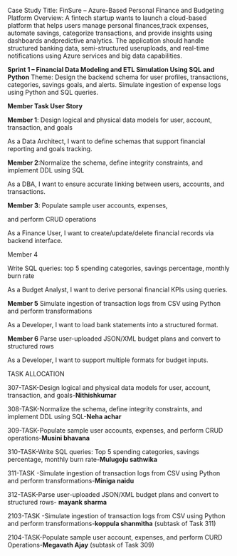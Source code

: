 Case Study Title: FinSure – Azure-Based Personal Finance and Budgeting Platform
Overview:
A fintech startup wants to launch a cloud-based platform that helps users manage personal finances,track expenses, automate savings, categorize transactions,
and provide insights using dashboards andpredictive analytics. The application should handle structured banking data, semi-structured useruploads, and real-time 
notifications using Azure services and big data capabilities.

**Sprint 1 – Financial Data Modeling and ETL Simulation Using SQL and Python**
Theme: Design the backend schema for user profiles, transactions, categories, savings goals, and alerts.
Simulate ingestion of expense logs using Python and SQL queries.

**Member Task User Story**

**Member 1**: Design logical and physical data models for
user, account, transaction, and goals

As a Data Architect, I want to define schemas
that support financial reporting and goals
tracking.

**Member 2**:Normalize the schema, define integrity
constraints, and implement DDL using SQL

As a DBA, I want to ensure accurate linking
between users, accounts, and transactions.

**Member 3**: Populate sample user accounts, expenses,

and perform CRUD operations

As a Finance User, I want to
create/update/delete financial records via
backend interface.

Member 4

Write SQL queries: top 5 spending
categories, savings percentage, monthly
burn rate

As a Budget Analyst, I want to derive personal
financial KPIs using queries.

**Member 5**
Simulate ingestion of transaction logs from
CSV using Python and perform
transformations

As a Developer, I want to load bank statements
into a structured format.

**Member 6**
Parse user-uploaded JSON/XML budget
plans and convert to structured rows

As a Developer, I want to support multiple
formats for budget inputs.

TASK ALLOCATION

307-TASK-Design logical and physical data models for user, account, transaction, and goals-**Nithishkumar**

308-TASK-Normalize the schema, define integrity constraints, and implement DDL using SQL-**Neha achar**

309-TASK-Populate sample user accounts, expenses, and perform CRUD operations-**Musini bhavana**

310-TASK-Write SQL queries: Top 5 spending categories, savings percentage, monthly burn rate-**Mulugoju sathwika**

311-TASK -Simulate ingestion of transaction logs from CSV using Python and perform transformations-**Miniga naidu**

312-TASK-Parse user-uploaded JSON/XML budget plans and convert to structured rows- **mayank sharma**

2103-TASK -Simulate ingestion of transaction logs from CSV using Python and perform transformations-**koppula shanmitha** (subtask of Task 311)

2104-TASK-Populate sample user account, expenses, and perform CURD Operations-**Megavath Ajay** (subtask of Task 309)








